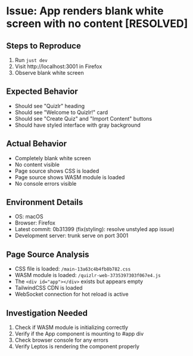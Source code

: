 # Issue: App renders blank white screen with no content [RESOLVED]

## Steps to Reproduce
1. Run `just dev`
2. Visit http://localhost:3001 in Firefox
3. Observe blank white screen

## Expected Behavior
- Should see "Quizlr" heading
- Should see "Welcome to Quizlr!" card
- Should see "Create Quiz" and "Import Content" buttons
- Should have styled interface with gray background

## Actual Behavior
- Completely blank white screen
- No content visible
- Page source shows CSS is loaded
- Page source shows WASM module is loaded
- No console errors visible

## Environment Details
- OS: macOS
- Browser: Firefox
- Latest commit: 0b31399 (fix(styling): resolve unstyled app issue)
- Development server: trunk serve on port 3001

## Page Source Analysis
- CSS file is loaded: `/main-13a63c4b4fb8b782.css`
- WASM module is loaded: `/quizlr-web-3735397303f067e4.js`
- The `<div id="app"></div>` exists but appears empty
- TailwindCSS CDN is loaded
- WebSocket connection for hot reload is active

## Investigation Needed
1. Check if WASM module is initializing correctly
2. Verify if the App component is mounting to #app div
3. Check browser console for any errors
4. Verify Leptos is rendering the component properly
